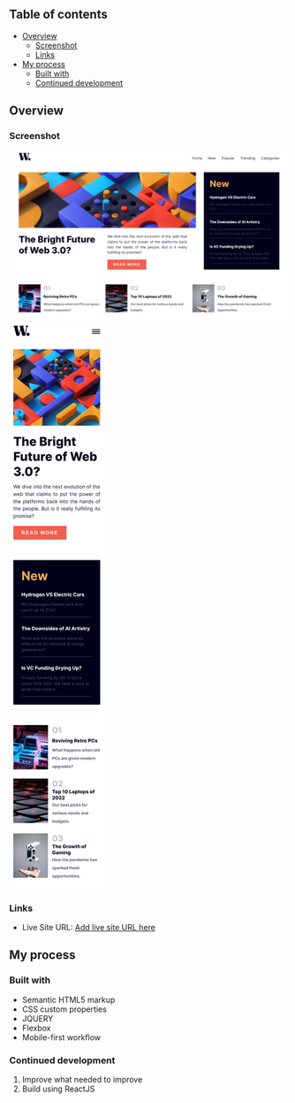 ## Table of contents

- [Overview](#overview)
  - [Screenshot](#screenshot)
  - [Links](#links)
- [My process](#my-process)
  - [Built with](#built-with)
  - [Continued development](#continued-development)

## Overview

### Screenshot

![](./assets/images/Screenshot_Desktop.png)
![](./assets/images/Screenshot_Mobile.png)

### Links

- Live Site URL: [Add live site URL here](https://danieldoysabas.github.io/news-homepage/)

## My process

### Built with

- Semantic HTML5 markup
- CSS custom properties
- JQUERY
- Flexbox
- Mobile-first workflow

### Continued development

1. Improve what needed to improve 
2. Build using ReactJS 

